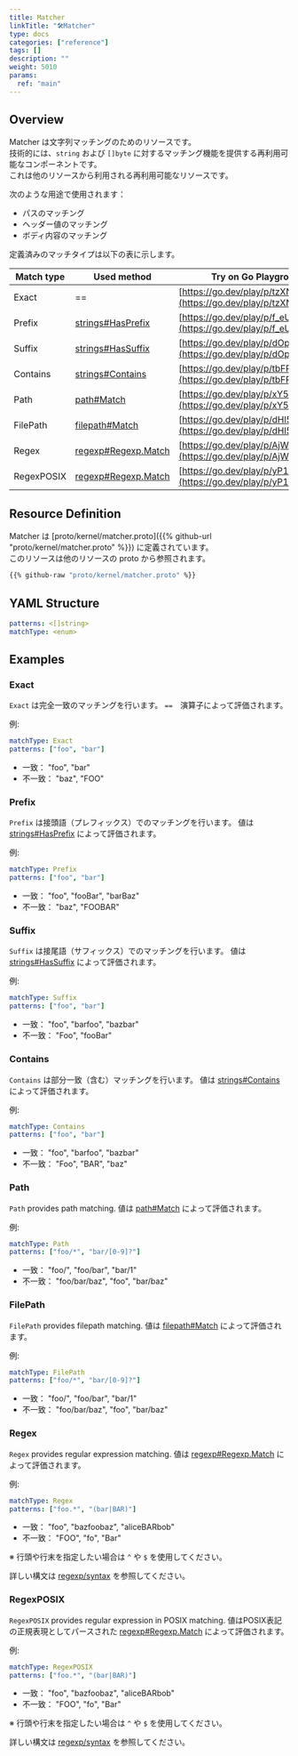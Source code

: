 ```yaml
---
title: Matcher
linkTitle: "🛠️Matcher"
type: docs
categories: ["reference"]
tags: []
description: ""
weight: 5010
params:
  ref: "main"
---
```


## Overview

Matcher は文字列マッチングのためのリソースです。  
技術的には、`string` および `[]byte` に対するマッチング機能を提供する再利用可能なコンポーネントです。  
これは他のリソースから利用される再利用可能なリソースです。

次のような用途で使用されます：

- パスのマッチング
- ヘッダー値のマッチング
- ボディ内容のマッチング

定義済みのマッチタイプは以下の表に示します。

| Match type | Used method                                                   | Try on Go Playground                                                   |
| ---------- | ------------------------------------------------------------- | ---------------------------------------------------------------------- |
| Exact      | ==                                                            | [https://go.dev/play/p/tzXNQYFeEbm](https://go.dev/play/p/tzXNQYFeEbm) |
| Prefix     | [strings#HasPrefix](https://pkg.go.dev/strings#HasPrefix)     | [https://go.dev/play/p/f_eU7-K49ZV](https://go.dev/play/p/f_eU7-K49ZV) |
| Suffix     | [strings#HasSuffix](https://pkg.go.dev/strings#HasSuffix)     | [https://go.dev/play/p/dOpLnzu74nv](https://go.dev/play/p/dOpLnzu74nv) |
| Contains   | [strings#Contains](https://pkg.go.dev/strings#Contains)       | [https://go.dev/play/p/tbFRqJTL7vt](https://go.dev/play/p/tbFRqJTL7vt) |
| Path       | [path#Match](https://pkg.go.dev/path#Match)                   | [https://go.dev/play/p/xY56ZBgCGrO](https://go.dev/play/p/xY56ZBgCGrO) |
| FilePath   | [filepath#Match](https://pkg.go.dev/path/filepath#Match)      | [https://go.dev/play/p/dHl5dof11ZF](https://go.dev/play/p/dHl5dof11ZF) |
| Regex      | [regexp#Regexp.Match](https://pkg.go.dev/regexp#Regexp.Match) | [https://go.dev/play/p/AjWEC9C_YIh](https://go.dev/play/p/AjWEC9C_YIh) |
| RegexPOSIX | [regexp#Regexp.Match](https://pkg.go.dev/regexp#Regexp.Match) | [https://go.dev/play/p/yP1LIgg0PAe](https://go.dev/play/p/yP1LIgg0PAe) |

## Resource Definition

Matcher は [proto/kernel/matcher.proto]({{% github-url "proto/kernel/matcher.proto" %}}) に定義されています。  
このリソースは他のリソースの proto から参照されます。

```proto {linenos=inline}
{{% github-raw "proto/kernel/matcher.proto" %}}
```

## YAML Structure

```yaml
patterns: <[]string>
matchType: <enum>
```

## Examples

### Exact

`Exact` は完全一致のマッチングを行います。
`==`　演算子によって評価されます。

例:

```yaml
matchType: Exact
patterns: ["foo", "bar"]
```

- 一致： "foo", "bar"
- 不一致： "baz", "FOO"

### Prefix

`Prefix` は接頭語（プレフィックス）でのマッチングを行います。
値は [strings#HasPrefix](https://pkg.go.dev/strings#HasPrefix) によって評価されます。

例:

```yaml
matchType: Prefix
patterns: ["foo", "bar"]
```

- 一致： "foo", "fooBar", "barBaz"
- 不一致： "baz", "FOOBAR"

### Suffix

`Suffix` は接尾語（サフィックス）でのマッチングを行います。
値は [strings#HasSuffix](https://pkg.go.dev/strings#HasSuffix) によって評価されます。

例:

```yaml
matchType: Suffix
patterns: ["foo", "bar"]
```

- 一致： "foo", "barfoo", "bazbar"
- 不一致： "Foo", "fooBar"

### Contains

`Contains` は部分一致（含む）マッチングを行います。
値は [strings#Contains](https://pkg.go.dev/strings#Contains) によって評価されます。

例:

```yaml
matchType: Contains
patterns: ["foo", "bar"]
```

- 一致： "foo", "barfoo", "bazbar"
- 不一致： "Foo", "BAR", "baz"

### Path

`Path` provides path matching.
値は [path#Match](https://pkg.go.dev/path#Match) によって評価されます。

例:

```yaml
matchType: Path
patterns: ["foo/*", "bar/[0-9]?"]
```

- 一致： "foo/", "foo/bar", "bar/1"
- 不一致： "foo/bar/baz", "foo", "bar/baz"

### FilePath

`FilePath` provides filepath matching.
値は [filepath#Match](https://pkg.go.dev/path/filepath#Match) によって評価されます。

例:

```yaml
matchType: FilePath
patterns: ["foo/*", "bar/[0-9]?"]
```

- 一致： "foo/", "foo/bar", "bar/1"
- 不一致： "foo/bar/baz", "foo", "bar/baz"

### Regex

`Regex` provides regular expression matching.
値は [regexp#Regexp.Match](https://pkg.go.dev/regexp#Regexp.Match) によって評価されます。

例:

```yaml
matchType: Regex
patterns: ["foo.*", "(bar|BAR)"]
```

- 一致： "foo", "bazfoobaz", "aliceBARbob"
- 不一致： "FOO", "fo", "Bar"

※ 行頭や行末を指定したい場合は `^` や `$` を使用してください。

詳しい構文は [regexp/syntax](https://pkg.go.dev/regexp/syntax) を参照してください。

### RegexPOSIX

`RegexPOSIX` provides regular expression in POSIX matching.
値はPOSIX表記の正規表現としてパースされた [regexp#Regexp.Match](https://pkg.go.dev/regexp#Regexp.Match) によって評価されます。

例:

```yaml
matchType: RegexPOSIX
patterns: ["foo.*", "(bar|BAR)"]
```

- 一致： "foo", "bazfoobaz", "aliceBARbob"
- 不一致： "FOO", "fo", "Bar"

※ 行頭や行末を指定したい場合は `^` や `$` を使用してください。

詳しい構文は [regexp/syntax](https://pkg.go.dev/regexp/syntax) を参照してください。
